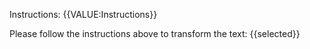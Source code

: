 
Instructions:
{{VALUE:Instructions}}

Please follow the instructions above to transform the text:
{{selected}}
